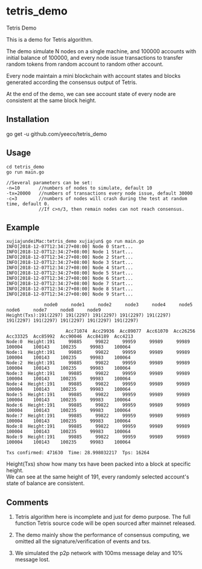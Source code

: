 # tetris_demo
Tetris Demo

This is a demo for Tetris algorithm. 

The demo simulate N nodes on a single machine, and 100000 accounts with initial balance of 100000, and every node issue transactions to transfer random tokens from random account to random other account. 

Every node maintain a mini blockchain with account states and blocks generated according the consensus output of Tetris.

At the end of the demo, we can see account state of every node are consistent at the same block height.


## Installation

go get -u github.com/yeeco/tetris_demo

## Usage
```
cd tetris_demo
go run main.go

//Several parameters can be set:  
-n=10       //numbers of nodes to simulate, default 10  
-tx=20000   //numbers of transactions every node issue, default 30000  
-c=3        //numbers of nodes will crash during the test at random time, default 0. 
            //If c>n/3, then remain nodes can not reach consensus.
```

## Example
```
xujiajundeiMac:tetris_demo xujiajun$ go run main.go
INFO[2018-12-07T12:34:27+08:00] Node 0 Start...                              
INFO[2018-12-07T12:34:27+08:00] Node 1 Start...                              
INFO[2018-12-07T12:34:27+08:00] Node 2 Start...                              
INFO[2018-12-07T12:34:27+08:00] Node 3 Start...                              
INFO[2018-12-07T12:34:27+08:00] Node 4 Start...                              
INFO[2018-12-07T12:34:27+08:00] Node 5 Start...                              
INFO[2018-12-07T12:34:27+08:00] Node 6 Start...                              
INFO[2018-12-07T12:34:27+08:00] Node 7 Start...                              
INFO[2018-12-07T12:34:27+08:00] Node 8 Start...                              
INFO[2018-12-07T12:34:27+08:00] Node 9 Start...                              

              node0     node1     node2     node3     node4     node5     node6     node7     node8     node9     
Height(Txs):191(2297) 191(2297) 191(2297) 191(2297) 191(2297) 191(2297) 191(2297) 191(2297) 191(2297) 191(2297) 

                      Acc71074  Acc29936  Acc89077  Acc61070  Acc26256  Acc33325  Acc85992  Acc90046  Acc84189  Acc4213   
Node:0  Height:191     99885     99822     99959     99989     99989    100004    100143    100235     99983    100064   
Node:1  Height:191     99885     99822     99959     99989     99989    100004    100143    100235     99983    100064   
Node:2  Height:191     99885     99822     99959     99989     99989    100004    100143    100235     99983    100064   
Node:3  Height:191     99885     99822     99959     99989     99989    100004    100143    100235     99983    100064   
Node:4  Height:191     99885     99822     99959     99989     99989    100004    100143    100235     99983    100064   
Node:5  Height:191     99885     99822     99959     99989     99989    100004    100143    100235     99983    100064   
Node:6  Height:191     99885     99822     99959     99989     99989    100004    100143    100235     99983    100064   
Node:7  Height:191     99885     99822     99959     99989     99989    100004    100143    100235     99983    100064   
Node:8  Height:191     99885     99822     99959     99989     99989    100004    100143    100235     99983    100064   
Node:9  Height:191     99885     99822     99959     99989     99989    100004    100143    100235     99983    100064   

Txs confirmed: 471630  Time: 28.998032217  Tps: 16264 
```
Height(Txs) show how many txs have been packed into a block at specific height.  
We can see at the same height of 191, every randomly selected account's state of balance are consistent.

## Comments
1. Tetris algorithm here is incomplete and just for demo purpose. The full function Tetris source code will be open sourced after mainnet released.

2. The demo mainly show the performance of consensus computing, we omitted all the signature/verification of events and txs.

3. We simulated the p2p network with 100ms message delay and 10% message lost.

 
